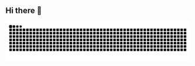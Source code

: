## Hi there 👋

<picture align="center">
  <source media="(prefers-color-scheme: dark)" srcset="https://raw.githubusercontent.com/ayresnator/ayresnator/output/github-contribution-grid-snake-dark.svg">
  <source media="(prefers-color-scheme: light)" srcset="https://raw.githubusercontent.com/ayresnator/ayresnator/output/github-contribution-grid-snake-dark.svg">
  <img align="center" alt="github contribution grid snake animation" src="https://raw.githubusercontent.com/ayresnator/ayresnator/output/github-contribution-grid-snake.svg">
</picture>
